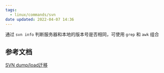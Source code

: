 ```yaml
---
tags:
  - linux/commands/svn
date updated: 2022-04-07 14:36
---
```


通过 `svn info` 判断服务器和本地的版本号是否相同，可使用 `grep` 和 `awk` 组合



## 参考文档

[SVN dump/load迁移](http://xstarcd.github.io/wiki/sysadmin/svn_dump_move.html)